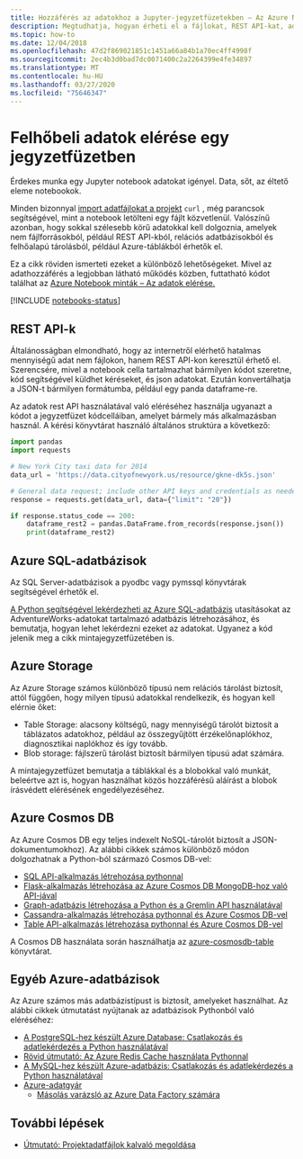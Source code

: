 ```yaml
---
title: Hozzáférés az adatokhoz a Jupyter-jegyzetfüzetekben – Az Azure Notebooks előzetes verzió
description: Megtudhatja, hogyan érheti el a fájlokat, REST API-kat, adatbázisokat és különböző Azure Storage-erőforrásokat egy Jupyter-jegyzetfüzetből.
ms.topic: how-to
ms.date: 12/04/2018
ms.openlocfilehash: 47d2f869021851c1451a66a84b1a70ec4ff4998f
ms.sourcegitcommit: 2ec4b3d0bad7dc0071400c2a2264399e4fe34897
ms.translationtype: MT
ms.contentlocale: hu-HU
ms.lasthandoff: 03/27/2020
ms.locfileid: "75646347"
---
```

# <a name="access-cloud-data-in-a-notebook"></a>Felhőbeli adatok elérése egy jegyzetfüzetben

Érdekes munka egy Jupyter notebook adatokat igényel. Data, sőt, az éltető eleme notebookok.

Minden bizonnyal [import adatfájlokat a projekt](work-with-project-data-files.md) `curl` , még parancsok segítségével, mint a notebook letölteni egy fájlt közvetlenül. Valószínű azonban, hogy sokkal szélesebb körű adatokkal kell dolgoznia, amelyek nem fájlforrásokból, például REST API-kból, relációs adatbázisokból és felhőalapú tárolásból, például Azure-táblákból érhetők el.

Ez a cikk röviden ismerteti ezeket a különböző lehetőségeket. Mivel az adathozzáférés a legjobban látható működés közben, futtatható kódot találhat az [Azure Notebook minták – Az adatok elérése.](https://github.com/Microsoft/AzureNotebooks/blob/master/Samples/Access%20your%20data%20in%20Azure%20Notebooks.ipynb)

[!INCLUDE [notebooks-status](../../includes/notebooks-status.md)]

## <a name="rest-apis"></a>REST API-k

Általánosságban elmondható, hogy az internetről elérhető hatalmas mennyiségű adat nem fájlokon, hanem REST API-kon keresztül érhető el. Szerencsére, mivel a notebook cella tartalmazhat bármilyen kódot szeretne, kód segítségével küldhet kéréseket, és json adatokat. Ezután konvertálhatja a JSON-t bármilyen formátumba, például egy panda dataframe-re.

Az adatok rest API használatával való eléréséhez használja ugyanazt a kódot a jegyzetfüzet kódcelláiban, amelyet bármely más alkalmazásban használ. A kérési könyvtárat használó általános struktúra a következő:

```python
import pandas
import requests

# New York City taxi data for 2014
data_url = 'https://data.cityofnewyork.us/resource/gkne-dk5s.json'

# General data request; include other API keys and credentials as needed in the data argument
response = requests.get(data_url, data={"limit": "20"})

if response.status_code == 200:
    dataframe_rest2 = pandas.DataFrame.from_records(response.json())
    print(dataframe_rest2)
```

## <a name="azure-sql-databases"></a>Azure SQL-adatbázisok

Az SQL Server-adatbázisok a pyodbc vagy pymssql könyvtárak segítségével érhetők el.

[A Python segítségével lekérdezheti az Azure SQL-adatbázis](https://docs.microsoft.com/azure/sql-database/sql-database-connect-query-python) utasításokat az AdventureWorks-adatokat tartalmazó adatbázis létrehozásához, és bemutatja, hogyan lehet lekérdezni ezeket az adatokat. Ugyanez a kód jelenik meg a cikk mintajegyzetfüzetében is.

## <a name="azure-storage"></a>Azure Storage

Az Azure Storage számos különböző típusú nem relációs tárolást biztosít, attól függően, hogy milyen típusú adatokkal rendelkezik, és hogyan kell elérnie őket:

- Table Storage: alacsony költségű, nagy mennyiségű tárolót biztosít a táblázatos adatokhoz, például az összegyűjtött érzékelőnaplókhoz, diagnosztikai naplókhoz és így tovább.
- Blob storage: fájlszerű tárolást biztosít bármilyen típusú adat számára.

A mintajegyzetfüzet bemutatja a táblákkal és a blobokkal való munkát, beleértve azt is, hogyan használhat közös hozzáférésű aláírást a blobok írásvédett elérésének engedélyezéséhez.

## <a name="azure-cosmos-db"></a>Azure Cosmos DB

Az Azure Cosmos DB egy teljes indexelt NoSQL-tárolót biztosít a JSON-dokumentumokhoz). Az alábbi cikkek számos különböző módon dolgozhatnak a Python-ból származó Cosmos DB-vel:

- [SQL API-alkalmazás létrehozása pythonnal](https://docs.microsoft.com/azure/cosmos-db/create-sql-api-python)
- [Flask-alkalmazás létrehozása az Azure Cosmos DB MongoDB-hoz való API-jával](https://docs.microsoft.com/azure/cosmos-db/create-mongodb-flask)
- [Graph-adatbázis létrehozása a Python és a Gremlin API használatával](https://docs.microsoft.com/azure/cosmos-db/create-graph-python)
- [Cassandra-alkalmazás létrehozása pythonnal és Azure Cosmos DB-vel](https://docs.microsoft.com/azure/cosmos-db/create-cassandra-python)
- [Table API-alkalmazás létrehozása pythonnal és Azure Cosmos DB-vel](https://docs.microsoft.com/azure/cosmos-db/create-table-python)

A Cosmos DB használata során használhatja az [azure-cosmosdb-table](https://pypi.org/project/azure-cosmosdb-table/) könyvtárat.

## <a name="other-azure-databases"></a>Egyéb Azure-adatbázisok

Az Azure számos más adatbázistípust is biztosít, amelyeket használhat. Az alábbi cikkek útmutatást nyújtanak az adatbázisok Pythonból való eléréséhez:

- [A PostgreSQL-hez készült Azure Database: Csatlakozás és adatlekérdezés a Python használatával](https://docs.microsoft.com/azure/postgresql/connect-python)
- [Rövid útmutató: Az Azure Redis Cache használata Pythonnal](https://docs.microsoft.com/azure/redis-cache/cache-python-get-started)
- [A MySQL-hez készült Azure-adatbázis: Csatlakozás és adatlekérdezés a Python használatával](https://docs.microsoft.com/azure/mysql/connect-python)
- [Azure-adatgyár](https://azure.microsoft.com/services/data-factory/)
  - [Másolás varázsló az Azure Data Factory számára](https://azure.microsoft.com/updates/code-free-copy-wizard-for-azure-data-factory/)

## <a name="next-steps"></a>További lépések

- [Útmutató: Projektadatfájlok kalvaló megoldása](work-with-project-data-files.md)
